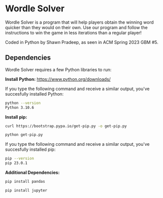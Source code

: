 # Wordle Solver

Wordle Solver is a program that will help players obtain the winning word quicker than they would on their own. Use our program and follow the instructions to win the game in less iterations than a regular player! 

Coded in Python by Shawn Pradeep, as seen in ACM Spring 2023 GBM #5.

## Dependencies
Wordle Solver requires a few Python libraries to run:

__Install Python:__
https://www.python.org/downloads/

If you type the following command and receive a similar output, you've succesfully installed Python:
```sh
python --version
Python 3.10.6
```

__Install pip:__
```sh
curl https://bootstrap.pypa.io/get-pip.py -o get-pip.py
```
```sh
python get-pip.py
```
If you type the following command and receive a similar output, you've succesfully installed pip:
```sh
pip --version
pip 23.0.1
```
__Additional Dependencies:__
```sh
pip install pandas
```
```sh
pip install jupyter
```

